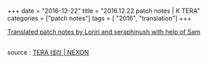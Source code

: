 +++
date = "2016-12-22"
title = "2016.12.22 patch notes | K TERA"
categories = ["patch notes"]
tags = [ "2016", "translation"]
+++

[Translated patch notes by Loriri and seraphinush with help of Sam](https://docs.google.com/document/d/1PDRPxgkFE8_DKApHjzZTDjZSa5ZGB9Ge3Bdixeq1h3k/edit)

```

```

source : [TERA 테라 | NEXON](http://tera.nexon.com/news/update/view.aspx?n4articlesn=)